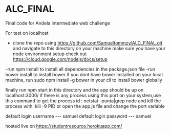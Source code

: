 # ALC_FINAL
Final code for Andela intermediate web challenge

For test on localhost

- clone the repo using https://github.com/Samueltommzy/ALC_FINAL.git and navigate to this directory on your machine
make sure you have your node environment setup 
check out  https://cloud.google.com/nodejs/docs/setup  

-run npm install to install all dependencies in the package.json file
-run bower install to install bower
if you dont have bower installed on your local machine, run sudo npm install -g bower in your cli to install bower globally

finally run npm start in this directory and the app should be up on localhost:3000/
if there is any process using this port on your system,use this command to get the process id : netstat -punta|grep node and kill the process with: kill -9 PID or open the app.js file and change the port variable

default login username --- samuel
default login password --- samuel




hosted live on https://studentresource.herokuapp.com/